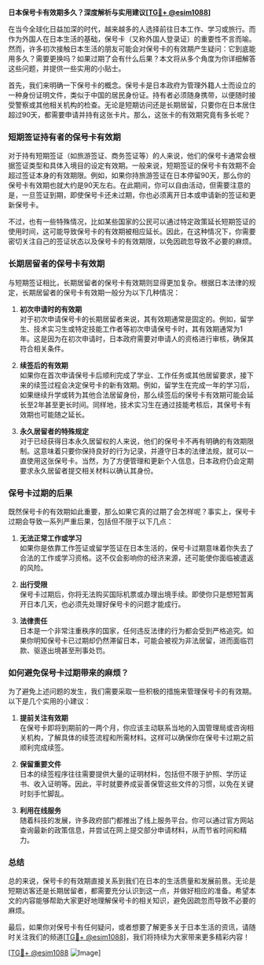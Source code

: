 **日本保号卡有效期多久？深度解析与实用建议[[TG💪+ @esim1088](https://t.me/s/esim1088)]**

在当今全球化日益加深的时代，越来越多的人选择前往日本工作、学习或旅行。而作为外国人在日本生活的基础，保号卡（又称外国人登录证）的重要性不言而喻。然而，许多初次接触日本生活的朋友可能会对保号卡的有效期产生疑问：它到底能用多久？需要更换吗？如果过期了会有什么后果？本文将从多个角度为你详细解答这些问题，并提供一些实用的小贴士。

首先，我们来明确一下保号卡的概念。保号卡是日本政府为管理外籍人士而设立的一种身份证明文件，类似于中国的居民身份证。持有者必须随身携带，以便随时接受警察或其他相关机构的检查。无论是短期访问还是长期居留，只要你在日本居住超过90天，都需要申请并持有这张卡片。那么，这张卡的有效期究竟有多长呢？

### **短期签证持有者的保号卡有效期**

对于持有短期签证（如旅游签证、商务签证等）的人来说，他们的保号卡通常会根据签证类型和具体入境目的设定有效期。一般来说，短期签证的保号卡有效期不会超过签证本身的有效期限。例如，如果你持旅游签证在日本停留90天，那么你的保号卡有效期也就大约是90天左右。在此期间，你可以自由活动，但需要注意的是，一旦签证到期，即使保号卡还未过期，你也必须离开日本或申请新的签证和更新保号卡。

不过，也有一些特殊情况，比如某些国家的公民可以通过特定政策延长短期签证的使用时间，这可能导致保号卡的有效期被相应延长。因此，在这种情况下，你需要密切关注自己的签证状态以及保号卡的有效期限，以免因疏忽导致不必要的麻烦。

### **长期居留者的保号卡有效期**

与短期签证相比，长期居留者的保号卡有效期则显得更加复杂。根据日本法律的规定，长期居留者的保号卡有效期一般分为以下几种情况：

1. **初次申请时的有效期**  
   对于初次申请保号卡的长期居留者来说，其有效期通常是固定的。例如，留学生、技术实习生或特定技能工作者等初次申请保号卡时，其有效期通常为1年。这是因为在初次申请时，日本政府需要对申请人的资格进行审核，确保其符合相关条件。

2. **续签后的有效期**  
   如果你在首次申请保号卡后顺利完成了学业、工作任务或其他居留要求，接下来的续签过程会决定保号卡的新有效期。例如，留学生在完成一年的学习后，如果继续升学或转为其他合法居留身份，那么续签后的保号卡有效期可能会延长至2年甚至更长时间。同样地，技术实习生在通过技能考核后，其保号卡有效期也可能随之延长。

3. **永久居留者的特殊规定**  
   对于已经获得日本永久居留权的人来说，他们的保号卡不再有明确的有效期限制。这意味着只要你保持良好的行为记录，并遵守日本的法律法规，就可以一直使用这张保号卡。当然，为了方便管理和更新个人信息，日本政府仍会定期要求永久居留者提交相关材料以确认其身份。

### **保号卡过期的后果**

既然保号卡的有效期如此重要，那么如果它真的过期了会怎样呢？事实上，保号卡过期会导致一系列严重后果，包括但不限于以下几点：

1. **无法正常工作或学习**  
   如果你是依靠工作签证或留学签证在日本生活的，保号卡过期意味着你失去了合法的工作或学习资格。这不仅会影响你的经济来源，还可能使你面临被遣返的风险。

2. **出行受限**  
   保号卡过期后，你将无法购买国际机票或办理出境手续。即使你只是想短暂离开日本几天，也必须先处理好保号卡的问题才能成行。

3. **法律责任**  
   日本是一个非常注重秩序的国家，任何违反法律的行为都会受到严格追究。如果你明知保号卡已过期却仍然滞留日本，可能会被视为非法居留，进而面临罚款、驱逐出境甚至刑事处罚。

### **如何避免保号卡过期带来的麻烦？**

为了避免上述问题的发生，我们需要采取一些积极的措施来管理保号卡的有效期。以下是几个实用的小建议：

1. **提前关注有效期**  
   在保号卡即将到期前的一两个月，你应该主动联系当地的入国管理局或咨询相关机构，了解具体的续签流程和所需材料。这样可以确保你在保号卡过期之前顺利完成续签。

2. **保留重要文件**  
   日本的续签程序往往需要提供大量的证明材料，包括但不限于护照、学历证书、收入证明等。因此，平时就要养成妥善保管这些文件的习惯，以免在关键时刻手忙脚乱。

3. **利用在线服务**  
   随着科技的发展，许多政府部门都推出了线上服务平台。你可以通过官方网站查询最新的政策信息，并尝试在网上提交部分申请材料，从而节省时间和精力。

### **总结**

总的来说，保号卡的有效期直接关系到我们在日本的生活质量和发展前景。无论是短期访客还是长期居留者，都需要充分认识到这一点，并做好相应的准备。希望本文的内容能够帮助大家更好地理解保号卡的相关知识，避免因疏忽而导致不必要的麻烦。

最后，如果你对保号卡有任何疑问，或者想要了解更多关于日本生活的资讯，请随时关注我们的频道[[TG💪+ @esim1088](https://t.me/s/esim1088)]，我们将持续为大家带来更多精彩内容！

[[TG💪+ @esim1088](https://t.me/s/esim1088) ![Image](https://i.postimg.cc/4NQfJmqS/Snipaste-2025-05-13-00-14-12.png)]